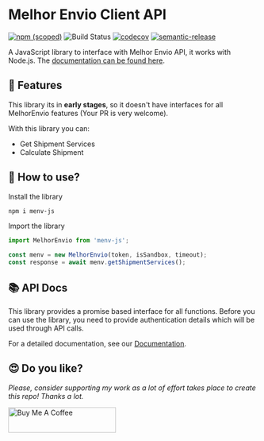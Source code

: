 # Melhor Envio Client API

[![npm (scoped)](https://img.shields.io/npm/v/menv-js.svg)](https://www.npmjs.com/package/menv-js)
![Build Status](https://github.com/jonyw4/melhor-envio-js/workflows/Test,%20build%20and%20deploy/badge.svg)
[![codecov](https://codecov.io/gh/jonyw4/melhor-envio-js/branch/master/graph/badge.svg)](https://codecov.io/gh/jonyw4/melhor-envio-js)
[![semantic-release](https://img.shields.io/badge/%20%20%F0%9F%93%A6%F0%9F%9A%80-semantic--release-e10079.svg)](https://github.com/semantic-release/semantic-release)

A JavaScript library to interface with Melhor Envio API, it works with Node.js. The [documentation can be found here](https://jonyw4.github.io/melhor-envio-js/).

## 🌟 Features
This library its in **early stages**, so it doesn't have interfaces for all MelhorEnvio features (Your PR is very welcome).

With this library you can:
- Get Shipment Services
- Calculate Shipment

## 📖 How to use?
Install the library
```bash
npm i menv-js
```

Import the library
```typescript
import MelhorEnvio from 'menv-js';

const menv = new MelhorEnvio(token, isSandbox, timeout);
const response = await menv.getShipmentServices();
```

## 📚 API Docs

This library provides a promise based interface for all functions. Before you
can use the library, you need to provide authentication details which will be
used through API calls.

For a detailed documentation, see our [Documentation](https://jonyw4.github.io/melhor-envio-js/).

## 😍 Do you like?
*Please, consider supporting my work as a lot of effort takes place to create this repo! Thanks a lot.*

<a href="https://www.buymeacoffee.com/jonycelio" target="_blank"><img src="https://cdn.buymeacoffee.com/buttons/default-yellow.png" alt="Buy Me A Coffee" style="height: 51px !important;width: 217px !important;" ></a>